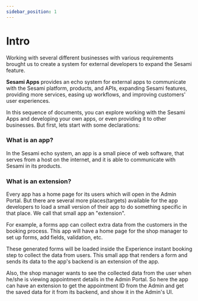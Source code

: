 ```yaml
---
sidebar_position: 1
---
```


# Intro
Working with several different businesses with various requirements brought us to create a system for external developers to expand the Sesami feature.

<p>
<b>Sesami Apps</b> provides an echo system for external apps to communicate with the Sesami platform, products, and APIs, expanding Sesami features, providing more services, easing up workflows, and improving customers' user experiences.
</p>

<p>
In this sequence of documents, you can explore working with the Sesami Apps and developing your own apps, or even providing it to other businesses. But first, lets start with some declarations:
</p>

### What is an app?
In the Sesami echo system, an app is a small piece of web software, that serves from a host on the internet, and it is able to communicate with Sesami in its products.

### What is an extension?
Every app has a home page for its users which will open in the Admin Portal. But there are several more places(targets) available for the app developers to load a small version of their app to do something specific in that place. We call that small app an "extension".

<p>
For example, a forms app can collect extra data from the customers in the booking process. This app will have a home page for the shop manager to set up forms, add fields, validation, etc.
</p>
<p>
These generated forms will be loaded inside the Experience instant booking step to collect the data from users. This small app that renders a form and sends its data to the app's backend is an extension of the app.
</p>
<p>
Also, the shop manager wants to see the collected data from the user when he/she is viewing appointment details in the Admin Portal. So here the app can have an extension to get the appointment ID from the Admin and get the saved data for it from its backend, and show it in the Admin's UI.
</p>
